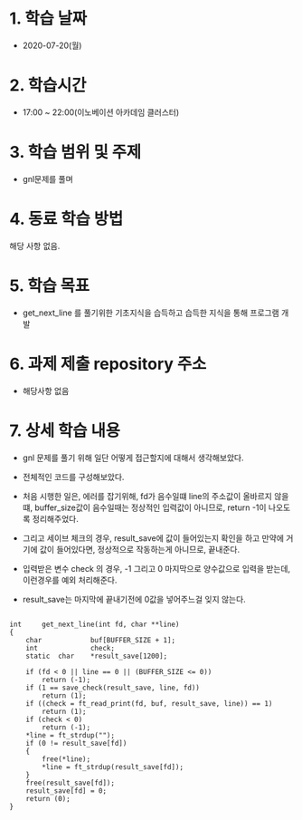 # 1. 학습 날짜

* 2020-07-20(월)

# 2. 학습시간

* 17:00 ~ 22:00(이노베이션 아카데임 클러스터)

# 3. 학습 범위 및 주제

* gnl문제를 풀며

# 4. 동료 학습 방법

해당 사항 없음.

# 5. 학습 목표

* get_next_line 를 풀기위한 기초지식을 습득하고 습득한 지식을 통해 프로그램 개발

# 6. 과제 제출 repository 주소

* 해당사항 없음 

# 7. 상세 학습 내용

* gnl 문제를 풀기 위해 일단 어떻게 접근할지에 대해서 생각해보았다. 

* 전체적인 코드를 구성해보았다. 
* 처음 시행한 일은, 에러를 잡기위해, fd가 음수일떄 line의 주소값이 올바르지 않을떄, buffer_size값이 음수일때는 정상적인 입력값이 아니므로, return -1이 나오도록 정리해주었다. 
* 그리고 세이브 체크의 경우, result_save에 값이 들어있는지 확인을 하고 만약에 거기에 값이 들어있다면, 정상적으로 작동하는게 아니므로, 끝내준다. 
* 입력받은 변수 check 의 경우, -1 그리고 0 마지막으로 양수값으로 입력을 받는데, 이런경우를 예외 처리해준다. 
* result_save는 마지막에 끝내기전에 0값을 넣어주느걸 잊지 않는다.  
<pre><code> 
int		get_next_line(int fd, char **line)
{
	char			buf[BUFFER_SIZE + 1];
	int				check;
	static	char	*result_save[1200];

	if (fd < 0 || line == 0 || (BUFFER_SIZE <= 0))
		return (-1);
	if (1 == save_check(result_save, line, fd))
		return (1);
	if ((check = ft_read_print(fd, buf, result_save, line)) == 1)
		return (1);
	if (check < 0)
		return (-1);
	*line = ft_strdup("");
	if (0 != result_save[fd])
	{
		free(*line);
		*line = ft_strdup(result_save[fd]);
	}
	free(result_save[fd]);
	result_save[fd] = 0;
	return (0);
} </pre></code>